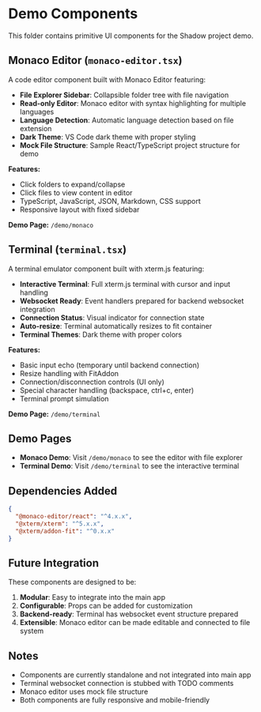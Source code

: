 # Demo Components

This folder contains primitive UI components for the Shadow project demo.

## Monaco Editor (`monaco-editor.tsx`)

A code editor component built with Monaco Editor featuring:

- **File Explorer Sidebar**: Collapsible folder tree with file navigation
- **Read-only Editor**: Monaco editor with syntax highlighting for multiple languages
- **Language Detection**: Automatic language detection based on file extension
- **Dark Theme**: VS Code dark theme with proper styling
- **Mock File Structure**: Sample React/TypeScript project structure for demo

**Features:**
- Click folders to expand/collapse
- Click files to view content in editor
- TypeScript, JavaScript, JSON, Markdown, CSS support
- Responsive layout with fixed sidebar

**Demo Page:** `/demo/monaco`

## Terminal (`terminal.tsx`)

A terminal emulator component built with xterm.js featuring:

- **Interactive Terminal**: Full xterm.js terminal with cursor and input handling
- **Websocket Ready**: Event handlers prepared for backend websocket integration
- **Connection Status**: Visual indicator for connection state
- **Auto-resize**: Terminal automatically resizes to fit container
- **Terminal Themes**: Dark theme with proper colors

**Features:**
- Basic input echo (temporary until backend connection)
- Resize handling with FitAddon
- Connection/disconnection controls (UI only)
- Special character handling (backspace, ctrl+c, enter)
- Terminal prompt simulation

**Demo Page:** `/demo/terminal`

## Demo Pages

- **Monaco Demo**: Visit `/demo/monaco` to see the editor with file explorer
- **Terminal Demo**: Visit `/demo/terminal` to see the interactive terminal

## Dependencies Added

```json
{
  "@monaco-editor/react": "^4.x.x",
  "@xterm/xterm": "^5.x.x", 
  "@xterm/addon-fit": "^0.x.x"
}
```

## Future Integration

These components are designed to be:
1. **Modular**: Easy to integrate into the main app
2. **Configurable**: Props can be added for customization
3. **Backend-ready**: Terminal has websocket event structure prepared
4. **Extensible**: Monaco editor can be made editable and connected to file system

## Notes

- Components are currently standalone and not integrated into main app
- Terminal websocket connection is stubbed with TODO comments
- Monaco editor uses mock file structure
- Both components are fully responsive and mobile-friendly